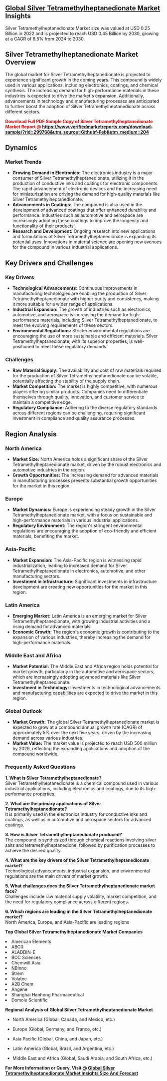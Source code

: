 <h2><a href="https://www.verifiedmarketreports.com/download-sample/?rid=299768&amp;utm_source=Githubf&amp;utm_medium=204" target="_blank">Global Silver Tetramethylheptanedionate Market</a> Insights</h2><p>Silver Tetramethylheptanedionate Market size was valued at USD 0.25 Billion in 2022 and is projected to reach USD 0.45 Billion by 2030, growing at a CAGR of 8.5% from 2024 to 2030.</p><p> <h2>Silver Tetramethylheptanedionate Market Overview</h2> <p>The global market for Silver Tetramethylheptanedionate is projected to experience significant growth in the coming years. This compound is widely used in various applications, including electronics, coatings, and chemical synthesis. The increasing demand for high-performance materials in these industries is expected to drive the market's expansion. Additionally, advancements in technology and manufacturing processes are anticipated to further boost the adoption of Silver Tetramethylheptanedionate across different sectors.</p> <p><strong><p><span class=""><span style="color: #ff0000;"><strong>Download Full PDF Sample Copy of Silver Tetramethylheptanedionate Market Report</strong> @ </span><a href="https://www.verifiedmarketreports.com/download-sample/?rid=299768&amp;utm_source=Githubf-Feb&amp;utm_medium=204" target="_blank">https://www.verifiedmarketreports.com/download-sample/?rid=299768&amp;utm_source=Githubf-Feb&amp;utm_medium=204</a></span></p></strong></p> <h2>Dynamics</h2> <h3>Market Trends</h3> <ul> <li><strong>Growing Demand in Electronics:</strong> The electronics industry is a major consumer of Silver Tetramethylheptanedionate, utilizing it in the production of conductive inks and coatings for electronic components. The rapid advancement of electronic devices and the increasing need for miniaturization are driving the demand for high-quality materials like Silver Tetramethylheptanedionate.</li> <li><strong>Advancements in Coatings:</strong> The compound is also used in the development of advanced coatings that offer enhanced durability and performance. Industries such as automotive and aerospace are increasingly adopting these coatings to improve the longevity and functionality of their products.</li> <li><strong>Research and Development:</strong> Ongoing research into new applications and formulations of Silver Tetramethylheptanedionate is expanding its potential uses. Innovations in material science are opening new avenues for the compound in various industrial applications.</li> </ul> <h2>Key Drivers and Challenges</h2> <h3>Key Drivers</h3> <ul> <li><strong>Technological Advancements:</strong> Continuous improvements in manufacturing technologies are enabling the production of Silver Tetramethylheptanedionate with higher purity and consistency, making it more suitable for a wider range of applications.</li> <li><strong>Industrial Expansion:</strong> The growth of industries such as electronics, automotive, and aerospace is increasing the demand for high-performance materials, including Silver Tetramethylheptanedionate, to meet the evolving requirements of these sectors.</li> <li><strong>Environmental Regulations:</strong> Stricter environmental regulations are encouraging the use of more sustainable and efficient materials. Silver Tetramethylheptanedionate, with its superior properties, is well-positioned to meet these regulatory demands.</li> </ul> <h3>Challenges</h3> <ul> <li><strong>Raw Material Supply:</strong> The availability and cost of raw materials required for the production of Silver Tetramethylheptanedionate can be volatile, potentially affecting the stability of the supply chain.</li> <li><strong>Market Competition:</strong> The market is highly competitive, with numerous players offering similar products. Companies need to differentiate themselves through quality, innovation, and customer service to maintain a competitive edge.</li> <li><strong>Regulatory Compliance:</strong> Adhering to the diverse regulatory standards across different regions can be challenging, requiring significant investment in compliance and quality assurance processes.</li> </ul> <h2>Region Analysis</h2> <h3>North America</h3> <ul> <li><strong>Market Size:</strong> North America holds a significant share of the Silver Tetramethylheptanedionate market, driven by the robust electronics and automotive industries in the region.</li> <li><strong>Growth Opportunities:</strong> The increasing demand for advanced materials in manufacturing processes presents substantial growth opportunities for the market in this region.</li> </ul> <h3>Europe</h3> <ul> <li><strong>Market Dynamics:</strong> Europe is experiencing steady growth in the Silver Tetramethylheptanedionate market, with a focus on sustainable and high-performance materials in various industrial applications.</li> <li><strong>Regulatory Environment:</strong> The region's stringent environmental regulations are encouraging the adoption of eco-friendly and efficient materials, benefiting the market.</li> </ul> <h3>Asia-Pacific</h3> <ul> <li><strong>Market Expansion:</strong> The Asia-Pacific region is witnessing rapid industrialization, leading to increased demand for Silver Tetramethylheptanedionate in electronics, automotive, and other manufacturing sectors.</li> <li><strong>Investment in Infrastructure:</strong> Significant investments in infrastructure development are creating new opportunities for the market in this region.</li> </ul> <h3>Latin America</h3> <ul> <li><strong>Emerging Market:</strong> Latin America is an emerging market for Silver Tetramethylheptanedionate, with growing industrial activities and a rising demand for advanced materials.</li> <li><strong>Economic Growth:</strong> The region's economic growth is contributing to the expansion of various industries, thereby increasing the demand for high-performance materials.</li> </ul> <h3>Middle East and Africa</h3> <ul> <li><strong>Market Potential:</strong> The Middle East and Africa region holds potential for market growth, particularly in the automotive and aerospace sectors, which are increasingly adopting advanced materials like Silver Tetramethylheptanedionate.</li> <li><strong>Investment in Technology:</strong> Investments in technological advancements and manufacturing capabilities are expected to drive the market in this region.</li> </ul> <h3>Global Outlook</h3> <ul> <li><strong>Market Growth:</strong> The global Silver Tetramethylheptanedionate market is expected to grow at a compound annual growth rate (CAGR) of approximately 5% over the next five years, driven by the increasing demand across various industries.</li> <li><strong>Market Value:</strong> The market value is projected to reach USD 500 million by 2029, reflecting the expanding applications and adoption of the compound worldwide.</li> </ul> <h3>Frequently Asked Questions</h3> <p><strong>1. What is Silver Tetramethylheptanedionate?</strong><br> Silver Tetramethylheptanedionate is a chemical compound used in various industrial applications, including electronics and coatings, due to its high-performance properties.</p> <p><strong>2. What are the primary applications of Silver Tetramethylheptanedionate?</strong><br> It is primarily used in the electronics industry for conductive inks and coatings, as well as in automotive and aerospace sectors for advanced coatings.</p> <p><strong>3. How is Silver Tetramethylheptanedionate produced?</strong><br> The compound is synthesized through chemical reactions involving silver salts and tetramethylheptanedione, followed by purification processes to achieve the desired quality.</p> <p><strong>4. What are the key drivers of the Silver Tetramethylheptanedionate market?</strong><br> Technological advancements, industrial expansion, and environmental regulations are the main drivers of market growth.</p> <p><strong>5. What challenges does the Silver Tetramethylheptanedionate market face?</strong><br> Challenges include raw material supply volatility, market competition, and the need for regulatory compliance across different regions.</p> <p><strong>6. Which regions are leading in the Silver Tetramethylheptanedionate market?</strong><br> North America, Europe, and Asia-Pacific are leading regions</p><p><strong>Top Global Silver Tetramethylheptanedionate Market Companies</strong></p><div data-test-id=""><p><li>American Elements</li><li> ABCR</li><li> ALADDIN-E</li><li> BOC Sciences</li><li> Chemwill Asia</li><li> NBInno</li><li> Strem</li><li> Volatec</li><li> A2B Chem</li><li> Angene</li><li> Shanghai Haohong Pharmaceutical</li><li> Domole Scientific</li></p><div><strong>Regional Analysis of&nbsp;Global Silver Tetramethylheptanedionate Market</strong></div><ul><li dir="ltr"><p dir="ltr">North America&nbsp;(Global, Canada, and Mexico, etc.)</p></li><li dir="ltr"><p dir="ltr">Europe (Global, Germany, and France, etc.)</p></li><li dir="ltr"><p dir="ltr">Asia Pacific&nbsp;(Global, China, and Japan, etc.)</p></li><li dir="ltr"><p dir="ltr">Latin America&nbsp;(Global, Brazil, and Argentina, etc.)</p></li><li dir="ltr">Middle East and Africa&nbsp;(Global, Saudi Arabia, and South Africa, etc.)</li></ul><p><strong>For More Information or Query, Visit @&nbsp;</strong><strong><a href="https://www.verifiedmarketreports.com/product/silver-tetramethylheptanedionate-market/?utm_source=Githubf&amp;utm_medium=204" target="_blank">Global Silver Tetramethylheptanedionate Market Insights Size And Forecast</a></strong></p></div>
